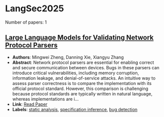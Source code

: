 # LangSec2025

Number of papers: 1

## [Large Language Models for Validating Network Protocol Parsers](paper_1.md)
- **Authors**: Mingwei Zheng, Danning Xie, Xiangyu Zhang
- **Abstract**: Network protocol parsers are essential for enabling correct and secure communication between devices. Bugs in these parsers can introduce critical vulnerabilities, including memory corruption, information leakage, and denial-of-service attacks. An intuitive way to assess parser correctness is to compare the implementation with its official protocol standard. However, this comparison is challenging because protocol standards are typically written in natural language, whereas implementations are i...
- **Link**: [Read Paper](https://arxiv.org/abs/2504.13515)
- **Labels**: [static analysis](../../labels/static_analysis.md), [specification inference](../../labels/specification_inference.md), [bug detection](../../labels/bug_detection.md)
